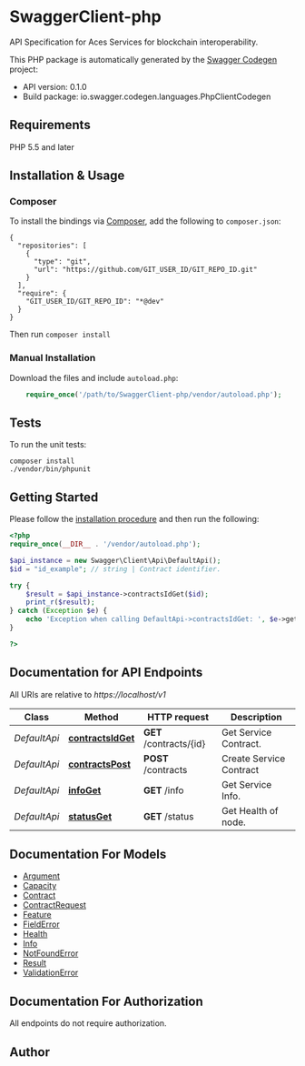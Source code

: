 # SwaggerClient-php
API Specification for Aces Services for blockchain interoperability.

This PHP package is automatically generated by the [Swagger Codegen](https://github.com/swagger-api/swagger-codegen) project:

- API version: 0.1.0
- Build package: io.swagger.codegen.languages.PhpClientCodegen

## Requirements

PHP 5.5 and later

## Installation & Usage
### Composer

To install the bindings via [Composer](http://getcomposer.org/), add the following to `composer.json`:

```
{
  "repositories": [
    {
      "type": "git",
      "url": "https://github.com/GIT_USER_ID/GIT_REPO_ID.git"
    }
  ],
  "require": {
    "GIT_USER_ID/GIT_REPO_ID": "*@dev"
  }
}
```

Then run `composer install`

### Manual Installation

Download the files and include `autoload.php`:

```php
    require_once('/path/to/SwaggerClient-php/vendor/autoload.php');
```

## Tests

To run the unit tests:

```
composer install
./vendor/bin/phpunit
```

## Getting Started

Please follow the [installation procedure](#installation--usage) and then run the following:

```php
<?php
require_once(__DIR__ . '/vendor/autoload.php');

$api_instance = new Swagger\Client\Api\DefaultApi();
$id = "id_example"; // string | Contract identifier.

try {
    $result = $api_instance->contractsIdGet($id);
    print_r($result);
} catch (Exception $e) {
    echo 'Exception when calling DefaultApi->contractsIdGet: ', $e->getMessage(), PHP_EOL;
}

?>
```

## Documentation for API Endpoints

All URIs are relative to *https://localhost/v1*

Class | Method | HTTP request | Description
------------ | ------------- | ------------- | -------------
*DefaultApi* | [**contractsIdGet**](docs/Api/DefaultApi.md#contractsidget) | **GET** /contracts/{id} | Get Service Contract.
*DefaultApi* | [**contractsPost**](docs/Api/DefaultApi.md#contractspost) | **POST** /contracts | Create Service Contract
*DefaultApi* | [**infoGet**](docs/Api/DefaultApi.md#infoget) | **GET** /info | Get Service Info.
*DefaultApi* | [**statusGet**](docs/Api/DefaultApi.md#statusget) | **GET** /status | Get Health of node.


## Documentation For Models

 - [Argument](docs/Model/Argument.md)
 - [Capacity](docs/Model/Capacity.md)
 - [Contract](docs/Model/Contract.md)
 - [ContractRequest](docs/Model/ContractRequest.md)
 - [Feature](docs/Model/Feature.md)
 - [FieldError](docs/Model/FieldError.md)
 - [Health](docs/Model/Health.md)
 - [Info](docs/Model/Info.md)
 - [NotFoundError](docs/Model/NotFoundError.md)
 - [Result](docs/Model/Result.md)
 - [ValidationError](docs/Model/ValidationError.md)


## Documentation For Authorization

 All endpoints do not require authorization.


## Author




